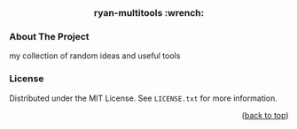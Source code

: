 <div id="top"></div>

<!-- PROJECT SHIELDS -->
<!--
*** I'm using markdown "reference style" links for readability.
*** Reference links are enclosed in brackets [ ] instead of parentheses ( ).
*** See the bottom of this document for the declaration of the reference variables
*** for contributors-url, forks-url, etc. This is an optional, concise syntax you may use.
*** https://www.markdownguide.org/basic-syntax/#reference-style-links
-->



<br />
<div align="center">
  <h3 align="center">ryan-multitools :wrench:</h3>
</div>


<!-- ABOUT THE PROJECT -->
### About The Project

my collection of random ideas and useful tools



<!-- LICENSE -->
### License

Distributed under the MIT License. See `LICENSE.txt` for more information.

<p align="right">(<a href="#top">back to top</a>)</p>



